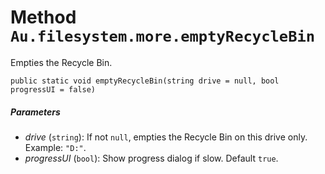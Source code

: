 # Method `Au.filesystem.more.emptyRecycleBin`

Empties the Recycle Bin.

```
public static void emptyRecycleBin(string drive = null, bool progressUI = false)
```

##### Parameters

- *drive*  (`string`):
    If not `null`, empties the Recycle Bin on this drive only. Example: `"D:"`.
- *progressUI*  (`bool`):
    Show progress dialog if slow. Default `true`.